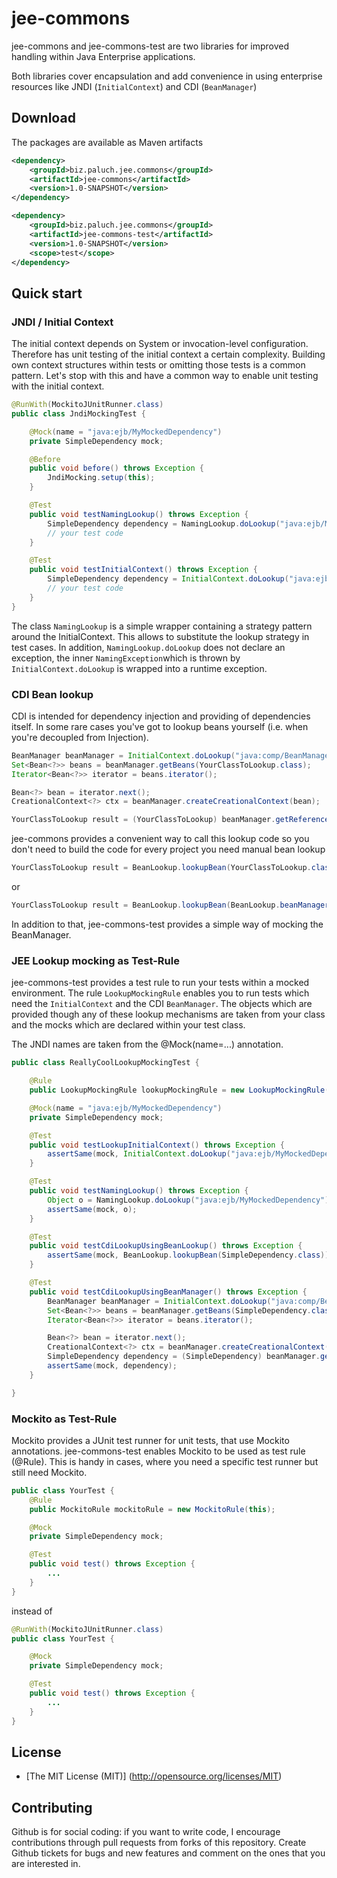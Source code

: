 jee-commons
===============

jee-commons and jee-commons-test are two libraries for improved handling within Java Enterprise applications.

Both libraries cover encapsulation and add convenience in using enterprise resources like JNDI (`InitialContext`) and CDI (`BeanManager`)



Download
--------------

The packages are available as Maven artifacts

```xml
<dependency>
    <groupId>biz.paluch.jee.commons</groupId>
    <artifactId>jee-commons</artifactId>
    <version>1.0-SNAPSHOT</version>
</dependency>

<dependency>
    <groupId>biz.paluch.jee.commons</groupId>
    <artifactId>jee-commons-test</artifactId>
    <version>1.0-SNAPSHOT</version>
    <scope>test</scope>
</dependency>
```


## Quick start


### JNDI / Initial Context

The initial context depends on System or invocation-level configuration. Therefore has unit testing of the initial context a certain complexity. Building own context structures within tests or omitting those tests is a common pattern. Let's stop with this and have a common way to enable unit testing with the initial context.

```java
@RunWith(MockitoJUnitRunner.class)
public class JndiMockingTest {

    @Mock(name = "java:ejb/MyMockedDependency")
    private SimpleDependency mock;

    @Before
    public void before() throws Exception {
        JndiMocking.setup(this);
    }

    @Test
    public void testNamingLookup() throws Exception {
        SimpleDependency dependency = NamingLookup.doLookup("java:ejb/MyMockedDependency");
        // your test code
    }

    @Test
    public void testInitialContext() throws Exception {
        SimpleDependency dependency = InitialContext.doLookup("java:ejb/MyMockedDependency");
        // your test code
    }
}
```

The class `NamingLookup` is a simple wrapper containing a strategy pattern around the InitialContext. This allows to substitute the lookup strategy in test cases. In addition, `NamingLookup.doLookup` does not declare an exception, the inner `NamingException`which is thrown by `InitialContext.doLookup` is wrapped into a runtime exception.

### CDI Bean lookup

CDI is intended for dependency injection and providing of dependencies itself. In some rare cases you've got to lookup beans yourself (i.e. when you're decoupled from Injection).

```java
BeanManager beanManager = InitialContext.doLookup("java:comp/BeanManager");
Set<Bean<?>> beans = beanManager.getBeans(YourClassToLookup.class);
Iterator<Bean<?>> iterator = beans.iterator();

Bean<?> bean = iterator.next();
CreationalContext<?> ctx = beanManager.createCreationalContext(bean);

YourClassToLookup result = (YourClassToLookup) beanManager.getReference(bean, bean.getBeanClass(), ctx);
```

jee-commons provides a convenient way to call this lookup code so you don't need to build the code for every project you need manual bean lookup

```java
YourClassToLookup result = BeanLookup.lookupBean(YourClassToLookup.class);
```

or

```java
YourClassToLookup result = BeanLookup.lookupBean(BeanLookup.beanManager(), YourClassToLookup.class);
```

In addition to that, jee-commons-test provides a simple way of mocking the BeanManager.

### JEE Lookup mocking as Test-Rule

jee-commons-test provides a test rule to run your tests within a mocked environment. The rule `LookupMockingRule` enables you to run tests which need the `InitialContext` and the CDI `BeanManager`. The objects which are provided though any of these lookup mechanisms are taken from your class and the mocks which are declared within your test class.

The JNDI names are taken from the @Mock(name=...) annotation.

```java
public class ReallyCoolLookupMockingTest {

    @Rule
    public LookupMockingRule lookupMockingRule = new LookupMockingRule(this);

    @Mock(name = "java:ejb/MyMockedDependency")
    private SimpleDependency mock;

    @Test
    public void testLookupInitialContext() throws Exception {
        assertSame(mock, InitialContext.doLookup("java:ejb/MyMockedDependency"));
    }

    @Test
    public void testNamingLookup() throws Exception {
        Object o = NamingLookup.doLookup("java:ejb/MyMockedDependency");
        assertSame(mock, o);
    }

    @Test
    public void testCdiLookupUsingBeanLookup() throws Exception {
        assertSame(mock, BeanLookup.lookupBean(SimpleDependency.class));
    }

    @Test
    public void testCdiLookupUsingBeanManager() throws Exception {
        BeanManager beanManager = InitialContext.doLookup("java:comp/BeanManager");
        Set<Bean<?>> beans = beanManager.getBeans(SimpleDependency.class);
        Iterator<Bean<?>> iterator = beans.iterator();

        Bean<?> bean = iterator.next();
        CreationalContext<?> ctx = beanManager.createCreationalContext(bean);
        SimpleDependency dependency = (SimpleDependency) beanManager.getReference(bean, bean.getBeanClass(), ctx);
        assertSame(mock, dependency);
    }

}

```


### Mockito as Test-Rule

Mockito provides a JUnit test runner for unit tests, that use Mockito annotations. jee-commons-test enables Mockito to be used as test rule (@Rule). This is handy in cases, where you need a specific test runner but still need Mockito.


```java
public class YourTest {
    @Rule
    public MockitoRule mockitoRule = new MockitoRule(this);

    @Mock
    private SimpleDependency mock;

    @Test
    public void test() throws Exception {
        ...
    }
}
```

instead of

```java
@RunWith(MockitoJUnitRunner.class)
public class YourTest {

    @Mock
    private SimpleDependency mock;

    @Test
    public void test() throws Exception {
        ...
    }
}
```

License
-------
* [The MIT License (MIT)] (http://opensource.org/licenses/MIT)

Contributing
-------
Github is for social coding: if you want to write code, I encourage contributions through pull requests from forks of this repository.
Create Github tickets for bugs and new features and comment on the ones that you are interested in.
